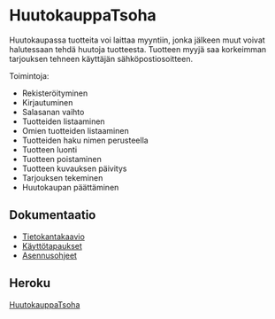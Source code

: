 # HuutokauppaTsoha

Huutokaupassa tuotteita voi laittaa myyntiin, jonka jälkeen muut voivat halutessaan tehdä huutoja tuotteesta. Tuotteen myyjä saa korkeimman tarjouksen tehneen käyttäjän sähköpostiosoitteen. 

Toimintoja:
+ Rekisteröityminen
+ Kirjautuminen
+ Salasanan vaihto
+ Tuotteiden listaaminen
+ Omien tuotteiden listaaminen
+ Tuotteiden haku nimen perusteella
+ Tuotteen luonti
+ Tuotteen poistaminen
+ Tuotteen kuvauksen päivitys
+ Tarjouksen tekeminen
+ Huutokaupan päättäminen

## Dokumentaatio

+ [Tietokantakaavio](https://github.com/SIholin/HuutokauppaTsoha/blob/master/documentation/Tietokantakaavio.pdf)
+ [Käyttötapaukset](https://github.com/SIholin/HuutokauppaTsoha/blob/master/documentation/usage.md)
+ [Asennusohjeet](https://github.com/SIholin/HuutokauppaTsoha/blob/master/documentation/installation.md)

## Heroku

[HuutokauppaTsoha](https://enigmatic-temple-77296.herokuapp.com/)
